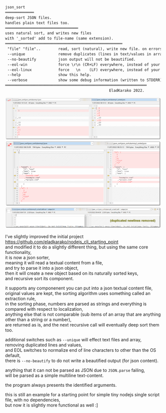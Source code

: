 ```txt
json_sort
═════════════
deep-sort JSON files.
handles plain text files too.
═════════════════════════════════
uses natural sort, and writes new files 
with '_sorted' add to file-name (same extension).
═════════════════════════════════════════════════════
 "file" "file"..    	read, sort (natural), write new file. on errors, skip.
 --unique           	remove duplicates (lines in text/values in arrays).
 --no-beautify      	json output will not be beautified.
 --eol-win          	force \r\n (CR+LF) everywhere, instead of your OS defaults.
 --eol-linux        	force   \n    (LF) everywhere, instead of your OS defaults.
 --help             	show this help.
 --verbose          	show some debug information (written to STDERR).
════════════════════════════════════════════════════════════════
                                               EladKarako 2022.
```

<img src="resources/dummy1.png" /><br/>
<img src="resources/dummy2.png" /><br/>
<img src="resources/dummy3_w_wo_unique.png" /><br/>

I've slightly improved the initial project https://github.com/eladkarako/nodejs_cli_starting_point  
and modified it to do a slightly different thing, but using the same core functionality,  
it is now a json sorter,  
meaning it will read a textual content from a file,  
and try to parse it into a json object,  
then it will create a new object based on its naturally sorted keys,  
and recursive sort its component.  

it supports any componenent you can put into a json textual content file,  
original values are kept, the sorting algorithm uses something called an extraction rule,  
in the sorting phase, numbers are parsed as strings and everything is compared with respect to localization,  
anything else that is not comparable (sub items of an array that are anything other than a string or a number),  
are returned as is, and the next recursive call will eventually deep sort them too.

additional switches such as `--unique` will effect text files and array, removing duplicated lines and values,  
and EOL switches to normalize end of line characters to other than the OS default,  
there is `--no-beautify` to do not write a beautified output (for json content).

anything that it can not be parsed as JSON due to `JSON.parse` failing,  
will be parsed as a simple multiline text-content.  

the program always presents the identified arguments.

this is still an example for a starting point for simple tiny nodejs single script file, with no dependencies,  
but now it is slightly more functional as well :]

